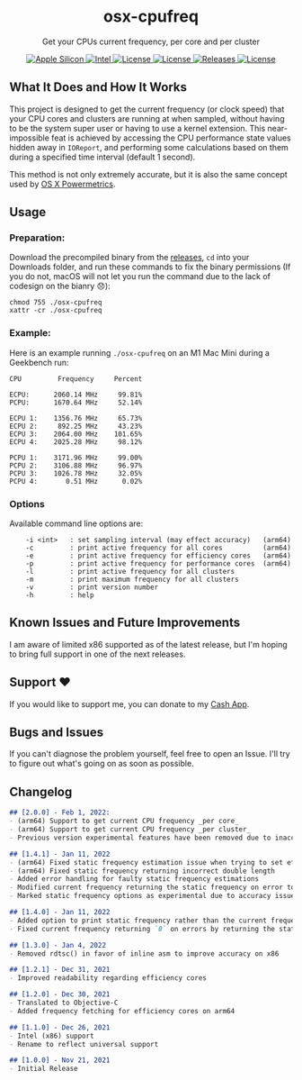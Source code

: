 <h1 align="center" style="">osx-cpufreq</h1>

<p align="center">
    Get your CPUs current frequency, per core and per cluster
</p>
<p align="center">
    <a href="">
       <img alt="Apple Silicon" src="https://img.shields.io/badge/Apple_Silicon-Full_Support-red.svg"/>
    </a>
    <a href="">
       <img alt="Intel" src="https://img.shields.io/badge/Intel-Limited_Support-blue.svg"/>
    </a>
        <a href="https://github.com/BitesPotatoBacks/osx-cpufreq/blob/main/LICENSE">
        <img alt="License" src="https://img.shields.io/github/license/BitesPotatoBacks/osx-cpufreq.svg"/>
    </a>
    <a href="https://github.com/BitesPotatoBacks/osx-cpufreq/stargazers">
        <img alt="License" src="https://img.shields.io/github/stars/BitesPotatoBacks/osx-cpufreq.svg"/>
    </a>
    <a href="https://github.com/BitesPotatoBacks/osx-cpufreq/releases">
        <img alt="Releases" src="https://img.shields.io/github/release/BitesPotatoBacks/osx-cpufreq.svg"/>
    </a>
        <a href="https://cash.app/$bitespotatobacks">
        <img alt="License" src="https://img.shields.io/badge/donate-Cash_App-default.svg"/>
    </a>
    <!-- <a href="https://github.com/BitesPotatoBacks/osx-cpufreq/stargazers"><img alt="Stars" src="https://img.shields.io/github/stars/BitesPotatoBacks/osx-cpufreq.svg"/></a>-->
    <br>
</p>

## What It Does and How It Works
This project is designed to get the current frequency (or clock speed) that your CPU cores and clusters are running at when sampled, without having to be the system super user or having to use a kernel extension. This near-impossible feat is achieved by accessing the CPU performance state values hidden away in `IOReport`, and performing some calculations based on them during a specified time interval (default 1 second). 

This method is not only extremely accurate, but it is also the same concept used by [OS X Powermetrics](https://www.unix.com/man-page/osx/1/powermetrics/).
## Usage
### Preparation:
Download the precompiled binary from the [releases](https://github.com/BitesPotatoBacks/osx-cpufreq/releases), `cd` into your Downloads folder, and run these commands to fix the binary permissions (If you do not, macOS will not let you run the command due to the lack of codesign on the bianry 😞):
```
chmod 755 ./osx-cpufreq
xattr -cr ./osx-cpufreq
```

### Example:
Here is an example running `./osx-cpufreq` on an M1 Mac Mini during a Geekbench run:
```
CPU         Frequency     Percent

ECPU:      2060.14 MHz     99.81%
PCPU:      1670.64 MHz     52.14%

ECPU 1:    1356.76 MHz     65.73%
ECPU 2:     892.25 MHz     43.23%
ECPU 3:    2064.00 MHz    101.65%
ECPU 4:    2025.28 MHz     98.12%

PCPU 1:    3171.96 MHz     99.00%
PCPU 2:    3106.88 MHz     96.97%
PCPU 3:    1026.78 MHz     32.05%
PCPU 4:       0.51 MHz      0.02%
```
### Options
Available command line options are:
```
    -i <int>   : set sampling interval (may effect accuracy)   (arm64)
    -c         : print active frequency for all cores          (arm64)
    -e         : print active frequency for efficiency cores   (arm64)
    -p         : print active frequency for performance cores  (arm64)
    -l         : print active frequency for all clusters
    -m         : print maximum frequency for all clusters
    -v         : print version number
    -h         : help
```

## Known Issues and Future Improvements
I am aware of limited x86 supported as of the latest release, but I'm hoping to bring full support in one of the next releases.

## Support ❤️
If you would like to support me, you can donate to my [Cash App](https://cash.app/$bitespotatobacks).
## Bugs and Issues
If you can't diagnose the problem yourself, feel free to open an Issue. I'll try to figure out what's going on as soon as possible.
## Changelog

```markdown
## [2.0.0] - Feb 1, 2022:
- (arm64) Support to get current CPU frequency _per core_
- (arm64) Support to get current CPU frequency _per cluster_
- Previous version experimental features have been removed due to inaccuracies

## [1.4.1] - Jan 11, 2022
- (arm64) Fixed static frequency estimation issue when trying to set efficiency cores only option 
- (arm64) Fixed static frequency returning incorrect double length
- Added error handling for faulty static frequency estimations
- Modified current frequency returning the static frequency on error to be disabled by default (can be reenabled using `-s`)
- Marked static frequency options as experimental due to accuracy issues

## [1.4.0] - Jan 11, 2022
- Added option to print static frequency rather than the current frequency
- Fixed current frequency returning `0` on errors by returning the static frequency on error (can be disabled using `-d`)

## [1.3.0] - Jan 4, 2022
- Removed rdtsc() in favor of inline asm to improve accuracy on x86

## [1.2.1] - Dec 31, 2021
- Improved readability regarding efficiency cores

## [1.2.0] - Dec 30, 2021
- Translated to Objective-C
- Added frequency fetching for efficiency cores on arm64

## [1.1.0] - Dec 26, 2021
- Intel (x86) support
- Rename to reflect universal support

## [1.0.0] - Nov 21, 2021
- Initial Release
```
<!-- 
Removing credits from public readme due to no longer using the methods derived from the following:
https://github.com/lemire/iosbitmapdecoding/blob/master/bitmapdecoding/bitmapdecoding.cpp
http://uob-hpc.github.io/2017/11/22/arm-clock-freq.html
-->
